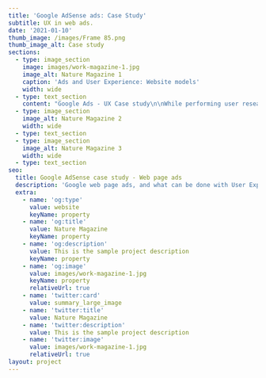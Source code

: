 ```yaml
---
title: 'Google AdSense ads: Case Study'
subtitle: UX in web ads.
date: '2021-01-10'
thumb_image: /images/Frame 85.png
thumb_image_alt: Case study
sections:
  - type: image_section
    image: images/work-magazine-1.jpg
    image_alt: Nature Magazine 1
    caption: 'Ads and User Experience: Website models'
    width: wide
  - type: text_section
    content: "Google Ads - UX Case study\n\nWhile performing user research, it's important for the product to be commonly benefitting all types of users. While a product well-designed can be suitable for any type of user, ads can never be the same. There's a huge amount of dislike percentage for ads.\n\nGoogle ads haven't been perfect enough while embedded on a website. It clearly goes unnoticed hiding in plain sight. The primary purpose of this study is to create an experience that is better for both the user and the advertiser.\n\nAds, in a lot of places, tend to interrupt the user flow, i.e. pop-ups or auto-play ads. Good use of UX would not want the user to stress out.\n\nResearch: This problem statement is relatable and is common among advertisers who use google web page ads. Lower clicks with higher impressions certainly are bad while with the correct usage of theories it can be efficient.\n\nThe Discovery of ads can be difficult. Hidden in plain sight (goes unnoticed) The number of clicks is not in ratio with the number of impressions. Sometimes the ad can be irrelevant and frustrating.\r\nWith the increase in Ad-block usage, the returns on adverts are lower than ever. People now have control over the ads, and it creates lower opportunities for the advertiser.\n\nTo understand the problem further, I surfed multiple websites of different niches and thus got additional clarity.\n\nInsights\n\n*   The ads stand out but seemingly implies likes it's forced.\n\n*   The ads are too minimalistic and go unnoticed.\n\n*   The highest clicks are generated when the ad is mostly relevant to the topic of interest.\n\n*   Page transition ads can be annoying and certainly, people don't want that.\n\n*   Inline ads are ignored the most.\n\nWhile the bounce rate for a website can be high, the click rate of an ad could be the exact opposite. Graphic designs can be done for it to strike out and gain an eye, but sometimes that even could be annoying for a few. It should match with the experiences of all people who visit a website. Keep in mind that it shouldn't go camouflage nor have a bizarre look.\n\nUser Personas: Nothing really. Just two types of people. Frustrated and Chilled.\n\nThe solution should act as a suggestion for who could potentially try out the product/service mentioned in the ad. Either be it any platform, people should only see a genuine piece of advertising that doesn't take their eye from what they are there for. Ads, on a large scale, in order to be effective can follow being meaningful by creating results that produce empathy within the user. A decent ratio of relevancy and respect is should be maintained\n\nBad ads and their UX result in their ad being blocked. Pop-up ads disrupt the flow of the user. \"Unintrusive yet Noticeable\".\n\nThe ad in order to stand out must not be interfering but should be noticeable. It can look different than the surrounding elements, but should almost be in sync with the website content.\n\nThough there are no proven methods to produce ideal ads, implementing UX and iterative design is the way to go.\n\n"
  - type: image_section
    image_alt: Nature Magazine 2
    width: wide
  - type: text_section
  - type: image_section
    image_alt: Nature Magazine 3
    width: wide
  - type: text_section
seo:
  title: Google AdSense case study - Web page ads
  description: 'Google web page ads, and what can be done with User Experience'
  extra:
    - name: 'og:type'
      value: website
      keyName: property
    - name: 'og:title'
      value: Nature Magazine
      keyName: property
    - name: 'og:description'
      value: This is the sample project description
      keyName: property
    - name: 'og:image'
      value: images/work-magazine-1.jpg
      keyName: property
      relativeUrl: true
    - name: 'twitter:card'
      value: summary_large_image
    - name: 'twitter:title'
      value: Nature Magazine
    - name: 'twitter:description'
      value: This is the sample project description
    - name: 'twitter:image'
      value: images/work-magazine-1.jpg
      relativeUrl: true
layout: project
---
```

